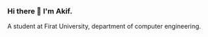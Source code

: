 ### Hi there 👋 I'm Akif.
A student at Firat University, department of computer engineering.
<!--
**Soresta/Soresta** is a ✨ _special_ ✨ repository because its `README.md` (this file) appears on your GitHub profile.
[![Top Langs](https://github-readme-stats-git-masterrstaa-rickstaa.vercel.app/api/top-langs/?username=soresta)](https://github.com/soresta/github-readme-stats)

Here are some ideas to get you started:

- 🔭 I’m currently working on ...
- 🌱 I’m currently learning ...Java and Html
- 👯 I’m looking to collaborate on ...
- 🤔 I’m looking for help with ...
- 💬 Ask me about ...
- 📫 How to reach me: ...Email:nawascode@gmail.com
- 😄 Pronouns: ...
- ⚡ Fun fact: ...
-->
